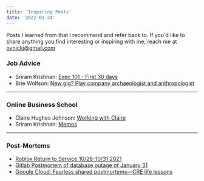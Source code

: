 ```yaml
---
title: 'Inspiring Posts'
date: '2022-01-24'
---
```


Posts I learned from that I recommend and refer back to. If you'd like to share anything you find interesting or inspiring with me, reach me at oynickj@gmail.com

### Job Advice
- Sriram Krishnan: [Exec 101 - First 30 days](https://sriramk.com/exec-101-first-thirty-days)
- Brie Wolfson: [New gig? Play company archaeologist and anthropologist](https://somanyrootlets.com/2019/11/11/new-gig-play-company-archaeologist-and-anthropologist/)


---

### Online Business School
- Claire Hughes Johnson: [Working with Claire](https://growth.eladgil.com/book/the-role-of-the-ceo/insights-working-with-claire/)
- Sriram Krishnan: [Memos](https://sriramk.com/memos.html)

---

### Post-Mortems
- [Roblox Return to Service 10/28-10/31 2021](https://blog.roblox.com/2022/01/roblox-return-to-service-10-28-10-31-2021/) 
- [Gitlab Postmortem of database outage of January 31](https://about.gitlab.com/blog/2017/02/10/postmortem-of-database-outage-of-january-31/)
- [Google Cloud: Fearless shared postmortems—CRE life lessons](https://cloud.google.com/blog/products/gcp/fearless-shared-postmortems-cre-life-lessons)